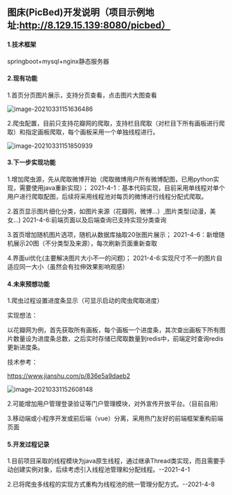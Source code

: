 ## 图床(PicBed)开发说明（项目示例地址:http://8.129.15.139:8080/picbed）

#### 1.技术框架

springboot+mysql+nginx静态服务器

#### 2.现有功能

1.首页分页图片展示，支持分页查看，点击图片大图查看

![image-20210331151636486](C:\Users\zt\AppData\Roaming\Typora\typora-user-images\image-20210331151636486.png)

2.爬虫配置，目前只支持花瓣网的爬取，支持栏目爬取（对栏目下所有画板进行爬取）和指定画板爬取，每个画板采用一个单独线程进行。

![image-20210331151850939](C:\Users\zt\AppData\Roaming\Typora\typora-user-images\image-20210331151850939.png)

#### 3.下一步实现功能

1.增加爬虫源，先从爬取微博开始（爬取微博用户所有微博配图，已用python实现，需要使用java重新实现）；
2021-4-1：基本代码实现，目前采用单线程对单个用户进行爬取配图，后续将采用线程池对每页的微博进行线程分配式爬取。

2.首页显示图片细化分类，如图片来源（花瓣网，微博...）,图片类型(动漫，美女...)
2021-4-6:前端页面以及后端查询已支持实现分类查询

3.首页增加随机图片选项，随机从数据库抽取20张图片展示；
2021-4-6：新增随机展示20图（不分类型及来源），每次刷新页面重新查取

4.界面ui优化(主要解决图片大小不一的问题)；
2021-4-6:实现尺寸不一的图片自适应同一大小（虽然会有拉伸效果影响观感）

#### 4.未来预想功能

1.爬虫过程设置进度条显示（可显示启动的爬虫爬取进度）

实现想法：

以花瓣网为例，首先获取所有画板，每个画板一个进度条，其次查出画板下所有图片数量设为进度条总数，之后实时存储已爬取数量到redis中，前端定时查询redis更新进度条。

技术参考：

https://www.jianshu.com/p/836e5a9daeb2

![image-20210331152608148](C:\Users\zt\AppData\Roaming\Typora\typora-user-images\image-20210331152608148.png)

2.可能增加用户管理登录验证等门户管理模块，对外宣传开放平台。（目前自用）

3.移动端或小程序开发或前后端（vue）分离，采用热门友好的前端框架重构前端页面

#### 5.开发过程记录
1.目前项目采取的线程模块为java原生线程，通过继承Thread类实现，而且需要手动创建实例对象，后续考虑引入线程池管理和分配线程。--2021-4-1

2.已将爬虫多线程的实现方式重构为线程池的统一管理分配方式。--2021-4-8